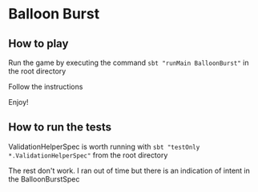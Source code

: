 # Balloon Burst

## How to play

Run the game by executing the command 
`sbt "runMain BalloonBurst"` 
in the root directory

Follow the instructions

Enjoy!

## How to run the tests

ValidationHelperSpec is worth running with
`sbt "testOnly *.ValidationHelperSpec"`
from the root directory

The rest don't work.
I ran out of time but there is an indication of intent in the BalloonBurstSpec